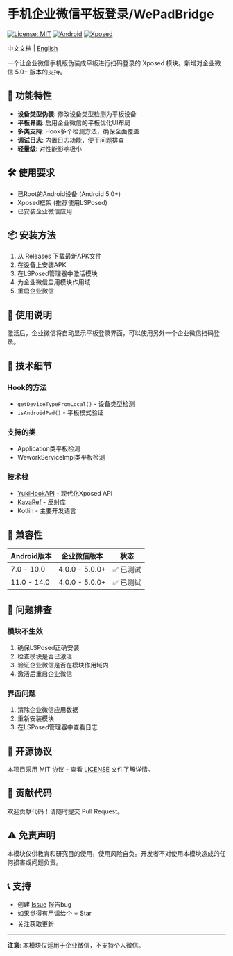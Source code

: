 # 手机企业微信平板登录/WePadBridge

[![License: MIT](https://img.shields.io/badge/License-MIT-yellow.svg)](https://opensource.org/licenses/MIT)
[![Android](https://img.shields.io/badge/Android-5.0%2B-green.svg)](https://android.com)
[![Xposed](https://img.shields.io/badge/Xposed-LSPosed-blue.svg)](https://github.com/LSPosed/LSPosed)

中文文档 | [English](README_EN.md)

一个让企业微信手机版伪装成平板进行扫码登录的 Xposed 模块。新增对企业微信 5.0+ 版本的支持。

## 📱 功能特性

- **设备类型伪装**: 修改设备类型检测为平板设备
- **平板界面**: 启用企业微信的平板优化UI布局
- **多类支持**: Hook多个检测方法，确保全面覆盖
- **调试日志**: 内置日志功能，便于问题排查
- **轻量级**: 对性能影响极小

## 🛠️ 使用要求

- 已Root的Android设备 (Android 5.0+)
- Xposed框架 (推荐使用LSPosed)
- 已安装企业微信应用

## 📦 安装方法

1. 从 [Releases](../../releases) 下载最新APK文件
2. 在设备上安装APK
3. 在LSPosed管理器中激活模块
4. 为企业微信启用模块作用域
5. 重启企业微信

## 🎯 使用说明

激活后，企业微信将自动显示平板登录界面，可以使用另外一个企业微信扫码登录。

## 🔧 技术细节

### Hook的方法
- `getDeviceTypeFromLocal()` - 设备类型检测
- `isAndroidPad()` - 平板模式验证

### 支持的类
- Application类平板检测
- WeworkServiceImpl类平板检测

### 技术栈
- [YukiHookAPI](https://github.com/HighCapable/YukiHookAPI) - 现代化Xposed API
- [KavaRef](https://github.com/HighCapable/KavaRef) - 反射库
- Kotlin - 主要开发语言

## 📱 兼容性

| Android版本 | 企业微信版本 | 状态 |
|------------|------------|------|
| 7.0 - 10.0 | 4.0.0 - 5.0.0+     | ✅ 已测试 |
| 11.0 - 14.0| 4.0.0 - 5.0.0+     | ✅ 已测试 |

## 🐛 问题排查

### 模块不生效
1. 确保LSPosed正确安装
2. 检查模块是否已激活
3. 验证企业微信是否在模块作用域内
4. 激活后重启企业微信

### 界面问题
1. 清除企业微信应用数据
2. 重新安装模块
3. 在LSPosed管理器中查看日志

## 📄 开源协议

本项目采用 MIT 协议 - 查看 [LICENSE](LICENSE) 文件了解详情。

## 🤝 贡献代码

欢迎贡献代码！请随时提交 Pull Request。

## ⚠️ 免责声明

本模块仅供教育和研究目的使用，使用风险自负。开发者不对使用本模块造成的任何损害或问题负责。

## 📞 支持

- 创建 [Issue](../../issues) 报告bug
- 如果觉得有用请给个 ⭐ Star
- 关注获取更新

---


**注意**: 本模块仅适用于企业微信，不支持个人微信。



